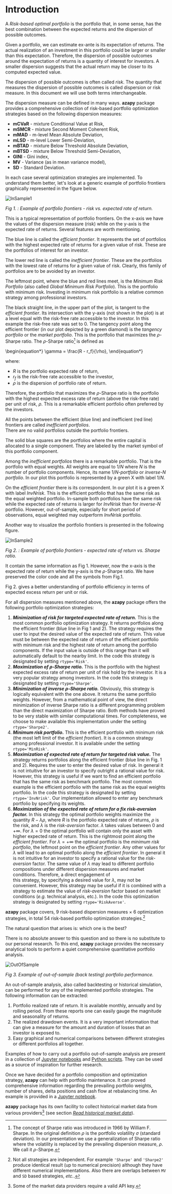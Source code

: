 
# Introduction

A *Risk-based optimal portfolio* is the
portfolio that, in some sense, has the best combination between the expected
returns and the dispersion of possible outcomes.

Given a portfolio, we can
estimate ex-ante is its expectation of returns.
The actual realization of
an investment in this portfolio could be larger or smaller than this
expectation. Therefore, the dispersion of possible
outcomes around the expectation of returns is a quantity of interest
for investors.
A smaller dispersion suggests that the actual
return may be closer to its computed expected value.

The dispersion of possible outcomes is often called
*risk*.
The quantity that measures the dispersion of possible outcomes is called
dispersion
or risk measure. In this document we will use both terms
interchangeable.

The dispersion measure can be defined in many ways. **azapy** package
provides a comprehensive collection of risk-based portfolio optimization
strategies based on the following dispersion measures:

* **mCVaR** - mixture Conditional Value at Risk,
* **mSMCR** - mixture Second Moment Coherent Risk,
* **mMAD** - m-level Mean Absolute Deviation,
* **mLSD** - m-level Lower Semi-Deviation,
* **mBTAD** - mixture Below Threshold Absolute Deviation,
* **mBTSD** - mixture Below Threshold Semi-Deviation,
* **GINI** - Gini index,
* **MV** - Variance (as in mean variance model),
* **SD** - Standard Deviation.

In each case several optimization strategies are implemented. To
understand them better, let's look at a generic example of portfolio frontiers
graphically represented in the figure below.


![InSample1](../graphics/frontiers_1.png)

_Fig 1. : Example of portfolio frontiers - risk vs. expected rate of return._


This is a typical representation of portfolio frontiers. On the x-axis we
have the values of the dispersion measure (risk) while on the y-axis
is the expected rate of returns. Several features are worth mentioning.

The blue line is called the *efficient frontier*. It represents
the set of portfolios with the highest expected rate of returns for a
given value of risk. These are the portfolios of interest for an investor.

The lower
red line is called the *inefficient frontier*. These are the portfolios
with the lowest rate of returns for a given value of risk. Clearly, this
family of portfolios are to be avoided by an investor.

The leftmost point, where the blue and red lines meet, is the
*Minimum Risk Portfolio* (also called *Global Minimum Risk Portfolio*).
This is the portfolio with minimum risk. Investing
in minimum risk portfolio is a relative common strategy among
professional investors.

The black straight line, in the upper part of the plot, is tangent to the
*efficient frontier*. Its intersection with the y-axis (not shown in the plot)
is at a level equal with the risk-free rate accessible to the investor.
In this example the risk-free rate was set to 0. The
tangency point along the efficient frontier (in our plot depicted by a green
diamond) is the
*tangency portfolio* or the *market portfolio*. This is the portfolio
that maximizes the $\rho$-Sharpe ratio.
The $\rho$-Sharpe ratio[^sharpe] is defined as

\begin{equation*}
  \gamma = \frac{R - r_f}{\rho},
\end{equation*}

where:

* $R$ is the portfolio expected rate of return,
* $r_f$ is the risk-free rate accessible to the investor,
* $\rho$ is the dispersion of portfolio rate of return.

Therefore, the portfolio that maximizes the $\rho$-Sharpe ratio is the portfolio
with the highest expected excess rate of return (above the risk-free rate)
per unit of risk, $\rho$.
This is a remarkable efficient portfolio often preferred by
the investors.

All the points between the efficient (blue line) and
inefficient (red line) frontiers are called *inefficient portfolios*.  
There are no valid portfolios outside the portfolio frontiers.

The solid blue squares are the portfolios where the
entire capital is allocated to a single component. They are labeled by
the market symbol of this portfolio component.

Among the *inefficient portfolios* there is a remarkable portfolio. That is
the portfolio with equal weights. All weights
are equal to $1/N$ where $N$ is the number of portfolio
components. Hence, its name $1/N$*-portfolio* or *inverse-N portfolio*.
In our plot this portfolio is represented by a green X with label $1/N$.

On the *efficient frontier* there is its correspondent. In our plot
it is a green X with label *InvNrisk*. This is the efficient portfolio
that has the same risk as the equal weighted portfolio.
In-sample both portfolios have the same risk while
the expected rate of returns is larger for *InvNrisk*  than
for *inverse-N* portfolio. However, out-of-sample, especially for short
period of observations, equal weighted may outperform *InvNrisk* portfolio.

Another way to visualize the portfolio frontiers is presented in the following
figure.

![InSample2](../graphics/frontiers_2.png)

_Fig 2. : Example of portfolio frontiers - expected rate of return vs. Sharpe ratio._

It contain the same information as Fig 1. However, now the
x-axis is the expected rate of return while the y-axis is the
$\rho$-Sharpe ratio.
We have preserved the color code and all the symbols from Fig.1.

Fig 2. gives a better understanding of portfolio efficiency in terms of
expected excess return per unit or risk.


For all dispersion measures mentioned above, the **azapy** package offers
the following portfolio optimization strategies:

1. **_Minimization of risk for targeted expected rate of return._** This is
the most common portfolio optimization strategy. It returns portfolios
along the efficient frontier (blue line in Fig 1 and 2).
The strategy requires the user to
input the desired value of the expected rate of return. This value must be
between the expected rate of return of the efficient portfolio with minimum
risk and the highest rate of return among the portfolio components. If
the input value is outside of this range than it will automatically default
to the nearby limit. In the code this strategy is designated by setting
`rtype='Risk'`.
2. **_Maximization of $\rho$-Sharpe ratio._** This is the portfolio with the highest
expected excess rate of return per unit of risk hold by the investor. It is a
very popular strategy among investors.
In the code this strategy is designated by setting `rtype='Sharpe'`.
3. **_Minimization of inverse $\rho$-Sharpe ratio._** Obviously, this strategy is
logically equivalent with the one above. It returns the same portfolio
weights. However, from a mathematical point of view, the direct
minimization of inverse Sharpe ratio is a different programming problem
than the direct maximization of Sharpe ratio.
Both methods have proved to be very stable with similar
computational times. For completeness, we choose
to make available this implementation under the setting `rtype='Sharpe2'`.
4. **_Minimum risk portfolio._** This is the efficient portfolio with
minimum risk (the most left limit of the *efficient frontier*). It is
a common strategy among professional investor. It is available
under the setting `rtype='MinRisk'`.
5. **_Maximization of expected rate of return for targeted risk value._**
The strategy returns portfolios along the efficient frontier (blue line
in Fig. 1 and 2). Requires the user to enter the desired value of risk.
In general it is not intuitive for an investor to specify outright a rational
value for risk. However, this strategy is useful if we want to
find an efficient portfolio that has the same risk as  benchmark
portfolio. The most common example is the efficient portfolio
with the same risk as the equal weights portfolio. In the code this
strategy is designated by setting `rtype='InvNrisk'`. Our
implementation allowed to enter any benchmark portfolio by specifying
its weights.
6. **_Maximization of the expected rate of return for a fix risk-aversion factor._**
In this strategy the optimal portfolio weights
maximize the quantity $R -\lambda \rho$, where $R$ is the portfolio
expected rate of returns, $\rho$ is the risk, and $\lambda$ is
the *risk-aversion* factor. $\lambda$ takes values between $0$ and
$+\infty$. For $\lambda=0$ the optimal portfolio will contain only the
asset with higher expected rate of return. This is the rightmost
point along the *efficient frontier*. For $\lambda=+\infty$ the optimal
portfolio is the *minimum risk portfolio*, the leftmost point on
the *efficient frontier*. Any other values for $\lambda$ will lead to an
optimal portfolio along the *efficient frontier*. In general it is
not intuitive for an investor to specify a rational value
for the *risk-aversion* factor. The same value of $\lambda$ may lead
to different portfolio compositions under different dispersion
measures and market conditions. Therefore, a direct engagement of  
this strategy, by specifying a desired value for $\lambda$, may not
be convenient. However, this strategy may be useful if it is combined
with a strategy to estimate the value of *risk-aversion* factor based on
market conditions (*e.g.* technical analysis, etc.).
In the code this optimization strategy is designated by setting
`rtype='RiskAverse'`.


**azapy** package covers, 9 risk-based dispersion measures $\times$ 6
optimization strategies,
in total 54 risk-based portfolio optimization strategies.[^strat]

The natural question that arises is: which one is the best?

There is no absolute answer to this question and so there is no
substitute to our personal research. To this end, **azapy** package
provides the necessary
analytical tools to perform a quiet comprehensive quantitative portfolio
analysis.

![OutOfSample](../graphics/Portfolio_1.png)

_Fig 3. Example of out-of-sample (back testing) portfolio performance._

An out-of-sample analysis, also called backtesting or historical simulation,
can be performed for any of the implemented portfolio
strategies. The following information can be extracted:
1. Portfolio realized rate of return. It is available monthly, annually
and by rolling period. From these reports one can easily gauge the magnitude and
seasonality of returns.
2. The realized drawdown events. It is a very important information that can
give a measure for the amount and duration of losses that an investor is
exposed to.
3. Easy graphical and numerical comparisons between different strategies or
different portfolios all together.

Examples of how to carry out a portfolio out-of-sample analysis are present
in a collection of
[Jupyter notebooks](https://github.com/Mircea-MMXXI/azapy/tree/main/jpy_scripts)
and [Python scripts](https://github.com/Mircea-MMXXI/azapy/tree/main/scripts/portfolios).
They can be used as a source of inspiration for further research.

Once we have decided for a portfolio composition and optimization strategy,
**azapy** can help with portfolio maintenance. It can proved comprehensive
information regarding the prevailing portfolio weights, number of shares,
delta positions and cash flow at rebalancing time.
An example is provided in a
[Jupyter notebook](https://github.com/Mircea-MMXXI/azapy/blob/main/jpy_scripts/Rebalance_example.ipynb).

**azapy** package has its own facility to collect historical market data from
various providers[^apikey]
(see section [*Read historical market data*](./Util_readMkT.html#HistMkTData)).




[^sharpe]: The concept of Sharpe ratio was introduced in
1966 by William F. Sharpe.
In the original definition $\rho$ is the portfolio volatility $\sigma$
(standard deviation).
In our presentation we use a generalization of Sharpe ratio where the
volatility is replaced by the prevailing dispersion
measure, $\rho$. We call it $\rho$-Sharpe.

[^strat]: Not all strategies are independent. For example `'Sharpe'` and
`'Sharpe2'` produce identical result (up to numerical precision) although
they have different numerical implementations. Also there are overlaps between
`MV` and `SD` based strategies, *etc.*.

[^apikey]: Some of the market data providers require a valid API key.
